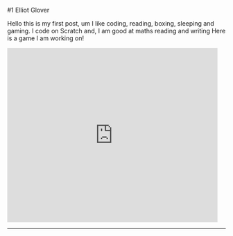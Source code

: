 #1 Elliot Glover

Hello this is my first post, um I like coding, reading, boxing, sleeping and gaming.
I code on Scratch and, I am good at maths reading and writing
Here is a game I am working on!


<iframe src="https://scratch.mit.edu/projects/855294749/embed" allowtransparency="true" width="485" height="402" frameborder="0" scrolling="no" allowfullscreen></iframe>


-----------------------------------------------------------------------------------------------------------------------------------------------------------------------------------------------
